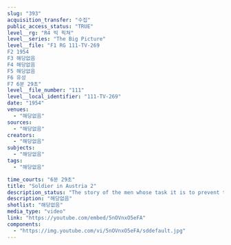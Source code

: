 ```yaml
---
slug: "393"
acquisition_transfer: "수집"
public_access_status: "TRUE"
level__rg: "R4 빅 픽쳐"
level__series: "The Big Picture"
level__file: "F1 RG 111-TV-269
F2 1954
F3 해당없음
F4 해당없음
F5 해당없음
F6 유성
F7 6분 29초"
level__file_number: "111"
level__local_identifier: "111-TV-269"
date: "1954"
venues: 
  - "해당없음"
sources: 
  - "해당없음"
creators: 
  - "해당없음"
subjects: 
  - "해당없음"
tags: 
  - "해당없음"

time_courts: "6분 29초"
title: "Soldier in Austria 2"
description_status: "The story of the men whose task it is to prevent that partitioned country from being drawn into the red orbit."
description: "해당없음"
shotlist: "해당없음"
media_type: "video"
link: "https://youtube.com/embed/5nOVnxO5eFA"
components: 
  - "https://img.youtube.com/vi/5nOVnxO5eFA/sddefault.jpg"
---
```

